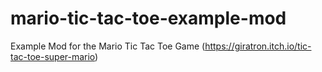 # mario-tic-tac-toe-example-mod
Example Mod for the Mario Tic Tac Toe Game (https://giratron.itch.io/tic-tac-toe-super-mario)
